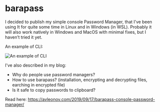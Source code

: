 # barapass
I decided to publish my simple console Password Manager, that I've been using It for quite some time in Linux and in Windows (in WSL). Probably it will also work natively in Windows and MacOS with minimal fixes, but I haven’t tried it yet.

An example of CLI:

![An example of CLI](https://avleonov.com/wp-content/uploads/2019/09/barapass_example.png "An example of CLI")

I've also described in my blog: 

* Why do people use password managers? 
* How to use barapass? (installation, encrypting and decrypting files, earching in encrypted file)
* Is it safe to copy passwords to clipboard?

Read here: https://avleonov.com/2019/09/17/barapass-console-password-manager/
